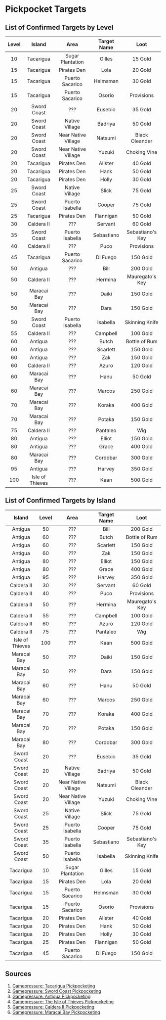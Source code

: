 # Pickpocket Targets

## List of Confirmed Targets by Level

| Level | Island          | Area                | Target Name | Loot                 |
|:-----:|:---------------:|:-------------------:|:-----------:|:--------------------:|
| 10    | Tacarigua       | Sugar Plantation    | Gilles      | 15 Gold          |
| 15    | Tacarigua       | Pirates Den         | Lola        | 20 Gold          |
| 15    | Tacarigua       | Puerto Sacarico     | Helmsman    | 30 Gold          |
| 15    | Tacarigua       | Puerto Sacarico     | Osorio      | Provisions       |
| 20    | Sword Coast     | ???                 | Eusebio     | 35 Gold          |
| 20    | Sword Coast     | Native Village      | Badriya     | 50 Gold          |
| 20    | Sword Coast     | Near Native Village | Natsumi     | Black Oleander   |
| 20    | Sword Coast     | Near Native Village | Yuzuki      | Choking Vine     |
| 20    | Tacarigua       | Pirates Den         | Alister     | 40 Gold          |
| 20    | Tacarigua       | Pirates Den         | Hank        | 50 Gold          |
| 20    | Tacarigua       | Pirates Den         | Holly       | 30 Gold          |
| 25    | Sword Coast     | Native Village      | Slick       | 75 Gold          |
| 25    | Sword Coast     | Puerto Isabella     | Cooper      | 75 Gold          |
| 25    | Tacarigua       | Pirates Den         | Flannigan   | 50 Gold          |
| 30    | Caldera II      | ???                 | Servant     | 60 Gold          |
| 35    | Sword Coast     | Puerto Isabella     | Sebastiano  | Sebastiano's Key |
| 40    | Caldera II      | ???                 | Puco        | Provisions       |
| 45    | Tacarigua       | Puerto Sacarico     | Di Fuego    | 150 Gold         |
| 50    | Antigua         | ???                 | Bill        | 200 Gold         |
| 50    | Caldera II      | ???                 | Hermina     | Mauregato's Key  |
| 50    | Maracai Bay     | ???                 | Daiki       | 150 Gold         |
| 50    | Maracai Bay     | ???                 | Dara        | 150 Gold         |
| 50    | Sword Coast     | Puerto Isabella     | Isabella    | Skinning Knife   |
| 55    | Caldera II      | ???                 | Campbell    | 100 Gold         |
| 60    | Antigua         | ???                 | Butch       | Bottle of Rum    |
| 60    | Antigua         | ???                 | Scarlett    | 150 Gold         |
| 60    | Antigua         | ???                 | Zak         | 150 Gold         |
| 60    | Caldera II      | ???                 | Azuro       | 120 Gold         |
| 60    | Maracai Bay     | ???                 | Hanu        | 50 Gold          |
| 60    | Maracai Bay     | ???                 | Marcos      | 250 Gold         |
| 70    | Maracai Bay     | ???                 | Koraka      | 400 Gold         |
| 70    | Maracai Bay     | ???                 | Potaka      | 150 Gold         |
| 75    | Caldera II      | ???                 | Pantaleo    | Wig              |
| 80    | Antigua         | ???                 | Elliot      | 150 Gold         |
| 80    | Antigua         | ???                 | Grace       | 400 Gold         |
| 80    | Maracai Bay     | ???                 | Cordobar    | 300 Gold         |
| 95    | Antigua         | ???                 | Harvey      | 350 Gold         |
| 100   | Isle of Thieves | ???                 | Kaan        | 500 Gold         |

## List of Confirmed Targets by Island

| Island          | Level | Area                | Target Name | Loot                 |
|:---------------:|:-----:|:-------------------:|:-----------:|:--------------------:|
| Antigua         | 50    | ???                 | Bill        | 200 Gold         |
| Antigua         | 60    | ???                 | Butch       | Bottle of Rum    |
| Antigua         | 60    | ???                 | Scarlett    | 150 Gold         |
| Antigua         | 60    | ???                 | Zak         | 150 Gold         |
| Antigua         | 80    | ???                 | Elliot      | 150 Gold         |
| Antigua         | 80    | ???                 | Grace       | 400 Gold         |
| Antigua         | 95    | ???                 | Harvey      | 350 Gold         |
| Caldera II      | 30    | ???                 | Servant     | 60 Gold          |
| Caldera II      | 40    | ???                 | Puco        | Provisions       |
| Caldera II      | 50    | ???                 | Hermina     | Mauregato's Key  |
| Caldera II      | 55    | ???                 | Campbell    | 100 Gold         |
| Caldera II      | 60    | ???                 | Azuro       | 120 Gold         |
| Caldera II      | 75    | ???                 | Pantaleo    | Wig              |
| Isle of Thieves | 100   | ???                 | Kaan        | 500 Gold         |
| Maracai Bay     | 50    | ???                 | Daiki       | 150 Gold         |
| Maracai Bay     | 50    | ???                 | Dara        | 150 Gold         |
| Maracai Bay     | 60    | ???                 | Hanu        | 50 Gold          |
| Maracai Bay     | 60    | ???                 | Marcos      | 250 Gold         |
| Maracai Bay     | 70    | ???                 | Koraka      | 400 Gold         |
| Maracai Bay     | 70    | ???                 | Potaka      | 150 Gold         |
| Maracai Bay     | 80    | ???                 | Cordobar    | 300 Gold         |
| Sword Coast     | 20    | ???                 | Eusebio     | 35 Gold          |
| Sword Coast     | 20    | Native Village      | Badriya     | 50 Gold          |
| Sword Coast     | 20    | Near Native Village | Natsumi     | Black Oleander   |
| Sword Coast     | 20    | Near Native Village | Yuzuki      | Choking Vine     |
| Sword Coast     | 25    | Native Village      | Slick       | 75 Gold          |
| Sword Coast     | 25    | Puerto Isabella     | Cooper      | 75 Gold          |
| Sword Coast     | 35    | Puerto Isabella     | Sebastiano  | Sebastiano's Key |
| Sword Coast     | 50    | Puerto Isabella     | Isabella    | Skinning Knife   |
| Tacarigua       | 10    | Sugar Plantation    | Gilles      | 15 Gold          |
| Tacarigua       | 15    | Pirates Den         | Lola        | 20 Gold          |
| Tacarigua       | 15    | Puerto Sacarico     | Helmsman    | 30 Gold          |
| Tacarigua       | 15    | Puerto Sacarico     | Osorio      | Provisions       |
| Tacarigua       | 20    | Pirates Den         | Alister     | 40 Gold          |
| Tacarigua       | 20    | Pirates Den         | Hank        | 50 Gold          |
| Tacarigua       | 20    | Pirates Den         | Holly       | 30 Gold          |
| Tacarigua       | 25    | Pirates Den         | Flannigan   | 50 Gold          |
| Tacarigua       | 45    | Puerto Sacarico     | Di Fuego    | 150 Gold         |

## Sources

1. [Gamepressure: Tacarigua Pickpocketing](https://guides.gamepressure.com/risen2/guide.asp?ID=14799)
2. [Gamepressure: Sword Coast Pickpocketing](https://guides.gamepressure.com/risen2/guide.asp?ID=14878)
3. [Gamepressure: Antigua Pickpocketing](https://guides.gamepressure.com/risen2/guide.asp?ID=14879)
4. [Gamepressure: The Isle of Thieves Pickpocketing](https://guides.gamepressure.com/risen2/guide.asp?ID=14928)
5. [Gamepressure: Caldera II Pickpocketing](https://guides.gamepressure.com/risen2/guide.asp?ID=15134)
6. [Gamepressure: Maracai Bay Pickpocketing](https://guides.gamepressure.com/risen2/guide.asp?ID=15135)
